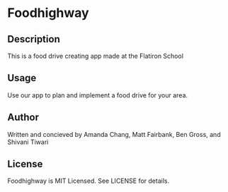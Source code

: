 # Foodhighway

## Description

This is a food drive creating app made at the Flatiron School

## Usage

Use our app to plan and implement a food drive for your area. 

## Author

Written and concieved by Amanda Chang, Matt Fairbank, Ben Gross, and Shivani Tiwari

## License

Foodhighway is MIT Licensed. See LICENSE for details.
